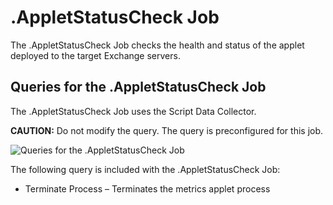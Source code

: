 # .AppletStatusCheck Job

The .AppletStatusCheck Job checks the health and status of the applet deployed to the target
Exchange servers.

## Queries for the .AppletStatusCheck Job

The .AppletStatusCheck Job uses the Script Data Collector.

**CAUTION:** Do not modify the query. The query is preconfigured for this job.

![Queries for the .AppletStatusCheck Job](/img/product_docs/accessanalyzer/solutions/exchange/hubmetrics/collection/appletstatuscheckquery.webp)

The following query is included with the .AppletStatusCheck Job:

- Terminate Process – Terminates the metrics applet process
